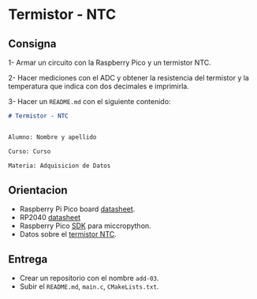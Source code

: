 # Termistor - NTC

## Consigna

1- Armar un circuito con la Raspberry Pico y un termistor NTC.

2- Hacer mediciones con el ADC y obtener la resistencia del termistor y la temperatura que indica con dos decimales e imprimirla.

3- Hacer un `README.md` con el siguiente contenido:

```markdown
# Termistor - NTC


Alumno: Nombre y apellido

Curso: Curso

Materia: Adquisicion de Datos
```

## Orientacion

- Raspberry Pi Pico board [datasheet](https://datasheets.raspberrypi.com/pico/pico-datasheet.pdf).
- RP2040 [datasheet](https://datasheets.raspberrypi.com/rp2040/rp2040-datasheet.pdf)
- Raspberry Pico [SDK](https://datasheets.raspberrypi.com/pico/raspberry-pi-pico-c-sdk.pdf) para miccropython.
- Datos sobre el [termistor NTC](https://www.rinconingenieril.es/como-usar-un-termistor-ntc/).

## Entrega

- Crear un repositorio con el nombre `add-03`.
- Subir el `README.md`, `main.c`, `CMakeLists.txt`.
